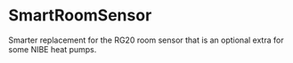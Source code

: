 # SmartRoomSensor
Smarter replacement for the RG20 room sensor that is an optional extra for some NIBE heat pumps.
